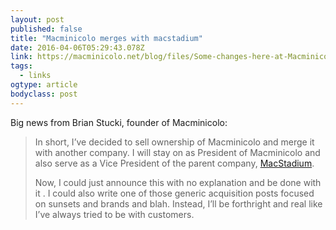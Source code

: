```yaml
---
layout: post 
published: false 
title: "Macminicolo merges with macstadium" 
date: 2016-04-06T05:29:43.078Z 
link: https://macminicolo.net/blog/files/Some-changes-here-at-Macminicolo.html 
tags:
  - links
ogtype: article 
bodyclass: post 
---
```


Big news from Brian Stucki, founder of Macminicolo:

> In short, I’ve decided to sell ownership of Macminicolo and merge it with another company. I will stay on as President of Macminicolo and also serve as a Vice President of the parent company, [MacStadium](http://www.macstadium.com/).
> 
> Now, I could just announce this with no explanation and be done with it . I could also write one of those generic acquisition posts focused on sunsets and brands and blah. Instead, I’ll be forthright and real like I’ve always tried to be with customers.